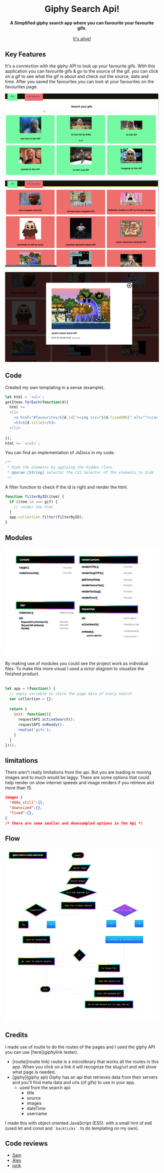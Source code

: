 <h1 align="center"> Giphy Search Api! </h1>
<h4 align="center">A Simplified giphy search app where you can favourite your favourite gifs.</h4>

<p align="center"><a href="https://vincentkempers.github.io/wafs/app/#favourites">It's alive!</a></p>

## Key Features
It's a connection with the giphy API to look up your favourite gifs. With this application you can favourite gifs & go to the source of the gif.
you can click on a gif to see what the gif is about and check out the source, date and time. After you saved the favourites you can look at your favourites on the favourites page.

![Homescreen after you searched something](readme-imgs/homescreen-search.png)

![Favourites screen](readme-imgs/favourite-screen.png)

![Selected one gif](readme-imgs/selected.png)

## Code
Created my own templating in a sense (example).

```js
let html = `<ul>`;
getItems.forEach(function(d){
  html += `
  <li>
    <a href="#favourites/${d.id}"><img src="${d.fixedIMG}" alt=""></a>
    <h3>${d.title}</h3>
  </li>
  `
});
html += `</ul>`;
```

You can find an implementation of JsDocs in my code.
```js
/**
 * Hide the elements by applying the hidden class.
 * @param {String} selector The CSS Selector of the elements to hide
 */
```

A filter function to check if the id is right and render the html.
```js
function filterByID(item) {
  if (item.id === gif) {
    // render the html
  }
  app.collection.filter(filterByID);
}  
```

## Modules

![actor diagram](readme-imgs/actor-diagram.png)

By making use of modules you could see the project work as individual files. To make this more visual I used a _actor diagram_ to visualize the finished product.

```js

let app = (function() {
  // empty variable to store the page data of every search
  var collection = {};

  return {
    init: function(){
      requestAPI.activeSearch();
      requestAPI.onReady();
      routie('gifs');
    }
  }
})();

```

## limitations
There aren't really limitations from the api. But you are loading in moving images and to much would be laggy. There are some options that could help render on slow internet speeds and image renders if you retrieve alot more than 15.

```JSON
images {
  "480w_still":{},
  "downsized":{},
  "fixed":{},
}
/* there are some smaller and downsampled options in the Api */
```

## Flow

![flow diagram](readme-imgs/flow-diagram.png)


## Credits

I made use of routie to do the routes of the pages and I used the giphy API you can use [here](giphylink tester).
- [routie](routie link)
  routie is a microlibrary that works all the routes in this app. When you click on a link it will recognize the slug/url and will show what page is needed.
- [giphy](giphy api)
  Giphy has an api that retrieves data from their servers and you'll find meta data and urls (of gifs) to use in your app.
  - used from the search api:
    - title
    - source
    - images
    - dateTime
    - username

I made this with object oriented JavaScript (ES5). with a small hint of es6 (used let and const and `` `backticks` ``. to do templating on my own).


## Code reviews
- [Sam](https://github.com/Senmetsu/wafs/commit/f8e3dd1c4105c0c6d7bdf7adea8534561ab69362)
- [Alex](https://github.com/Cascuna/wafs/issues/2)
- [jorik](https://github.com/IIYAMA12)
